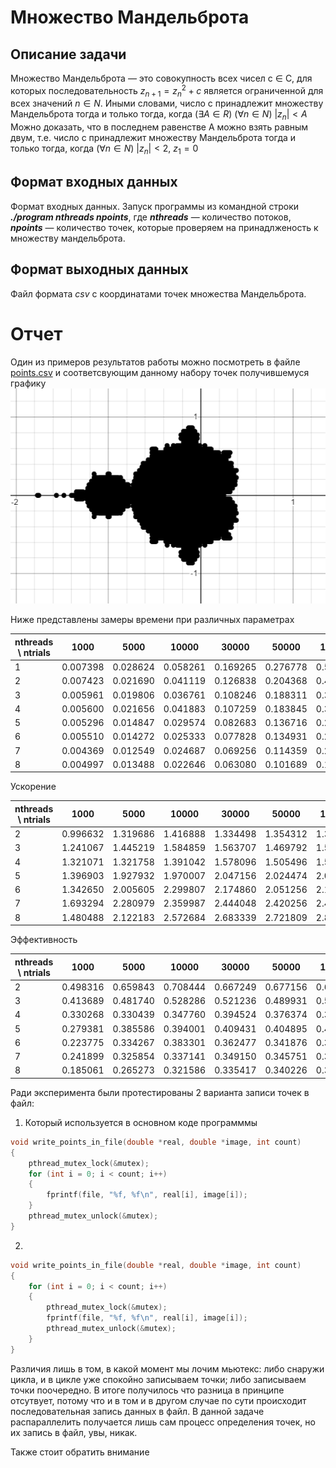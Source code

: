 # Множество Мандельброта

## Описание задачи 

 Множество Мандельброта — это совокупность
всех чисел c ∈ C, для которых последовательность
$z_{n+1} = z^2_n + c$
является ограниченной для всех значений $n ∈ N$. Иными словами, число
c принадлежит множеству Мандельброта тогда и только тогда, когда
$(∃A ∈ R)$ $(∀n ∈ N)$ $|z_n| < A$
Можно доказать, что в последнем равенстве A можно взять равным
двум, т.е. число c принадлежит множеству Мандельброта тогда и только
тогда, когда
$(∀n ∈ N)$ $|z_n| < 2$, $z_1 = 0$

## Формат входных данных 

Формат входных данных. Запуск программы из командной строки
***./program nthreads npoints***,
где ***nthreads*** — количество потоков,
***npoints*** — количество точек, которые проверяем на принадлженость к множеству мандельброта.

## Формат выходных данных

Файл формата *csv* с координатами точек множества Мандельброта.

# Отчет

Один из примеров результатов работы можно посмотреть в файле [points.csv](https://github.com/Max-Size/distributed_calculations/blob/main/lab_1/mandelbrot/points.csv) и соответсвующим данному набору точек получившемуся графику ![mandelbrot.png](https://raw.githubusercontent.com/Max-Size/distributed_calculations/refs/heads/main/lab_1/mandelbrot/mandelbrot.png)

Ниже представлены замеры времени при различных параметрах 

| nthreads \ ntrials | 1000     |  5000    |  10000   |  30000   | 50000     | 100000   | 200000    | 500000   | 1000000  |
| ------             | ------   | ------   | ------   | ------   | ------    | ------   | ------    | ------   | ------   | 
| 1                  | 0.007398 | 0.028624 | 0.058261 | 0.169265 | 0.276778  | 0.552063 | 1.136135  | 2.777774 | 5.528575 |
| 2                  | 0.007423 | 0.021690 | 0.041119 | 0.126838 | 0.204368  | 0.401915 | 0.815890  | 2.048598 | 4.060817 |
| 3                  | 0.005961 | 0.019806 | 0.036761 | 0.108246 | 0.188311  | 0.364562 | 0.726147  | 1.833757 | 3.636241 |
| 4                  | 0.005600 | 0.021656 | 0.041883 | 0.107259 | 0.183845  | 0.363399 | 0.718335  | 1.787433 | 3.586473 |
| 5                  | 0.005296 | 0.014847 | 0.029574 | 0.082683 | 0.136716  | 0.267589 | 0.532526  | 1.348241 | 2.649310 |
| 6                  | 0.005510 | 0.014272 | 0.025333 | 0.077828 | 0.134931  | 0.255663 | 0.510160  | 1.291463 | 2.541991 |
| 7                  | 0.004369 | 0.012549 | 0.024687 | 0.069256 | 0.114359  | 0.226161 | 0.460043  | 1.157145 | 2.261376 |
| 8                  | 0.004997 | 0.013488 | 0.022646 | 0.063080 | 0.101689  | 0.192436 | 0.388714  | 0.953633 | 1.884147 |

Ускорение

| nthreads \ ntrials | 1000     |  5000    |  10000   |  30000   | 50000     | 100000   | 200000    | 500000   | 1000000  |
| ------             | ------   | ------   | ------   | ------   | ------    | ------   | ------    | ------   | ------   | 
| 2                  | 0.996632 | 1.319686 | 1.416888 | 1.334498 | 1.354312  | 1.373581 | 1.392510  | 1.355939 | 1.361444 |
| 3                  | 1.241067 | 1.445219 | 1.584859 | 1.563707 | 1.469792  | 1.514319 | 1.564607  | 1.514799 | 1.520409 |
| 4                  | 1.321071 | 1.321758 | 1.391042 | 1.578096 | 1.505496  | 1.519165 | 1.581623  | 1.554058 | 1.541507 |
| 5                  | 1.396903 | 1.927932 | 1.970007 | 2.047156 | 2.024474  | 2.063101 | 2.133483  | 2.060295 | 2.086798 |
| 6                  | 1.342650 | 2.005605 | 2.299807 | 2.174860 | 2.051256  | 2.159339 | 2.227017  | 2.150874 | 2.174900 |
| 7                  | 1.693294 | 2.280979 | 2.359987 | 2.444048 | 2.420256  | 2.441018 | 2.469628  | 2.400540 | 2.444783 |
| 8                  | 1.480488 | 2.122183 | 2.572684 | 2.683339 | 2.721809  | 2.868814 | 2.922804  | 2.912833 | 2.934259 |

Эффективность

| nthreads \ ntrials | 1000     |  5000    |  10000   |  30000   | 50000     | 100000   | 200000    | 500000   | 1000000  |
| ------             | ------   | ------   | ------   | ------   | ------    | ------   | ------    | ------   | ------   | 
| 2                  | 0.498316 | 0.659843 | 0.708444 | 0.667249 | 0.677156  | 0.686790 | 0.696255  | 0.677970 | 0.680722 |
| 3                  | 0.413689 | 0.481740 | 0.528286 | 0.521236 | 0.489931  | 0.504773 | 0.521536  | 0.504933 | 0.506803 |
| 4                  | 0.330268 | 0.330439 | 0.347760 | 0.394524 | 0.376374  | 0.379791 | 0.395406  | 0.388514 | 0.385377 |
| 5                  | 0.279381 | 0.385586 | 0.394001 | 0.409431 | 0.404895  | 0.412620 | 0.426697  | 0.412059 | 0.417360 |
| 6                  | 0.223775 | 0.334267 | 0.383301 | 0.362477 | 0.341876  | 0.359890 | 0.371169  | 0.358479 | 0.362483 |
| 7                  | 0.241899 | 0.325854 | 0.337141 | 0.349150 | 0.345751  | 0.348717 | 0.352804  | 0.342934 | 0.349255 |
| 8                  | 0.185061 | 0.265273 | 0.321586 | 0.335417 | 0.340226  | 0.358602 | 0.365351  | 0.364104 | 0.366782 |

Ради эксперимента были протестированы 2 варианта записи точек в файл:

1) Который используется в основном коде программмы
```C
void write_points_in_file(double *real, double *image, int count)
{
    pthread_mutex_lock(&mutex);
    for (int i = 0; i < count; i++)
    {
        fprintf(file, "%f, %f\n", real[i], image[i]);
    }
    pthread_mutex_unlock(&mutex);
}
```

2) 

```C
void write_points_in_file(double *real, double *image, int count)
{
    for (int i = 0; i < count; i++)
    {   
        pthread_mutex_lock(&mutex);
        fprintf(file, "%f, %f\n", real[i], image[i]);
        pthread_mutex_unlock(&mutex);
    }   
}
```

Различия лишь в том, в какой момент мы лочим мьютекс: либо снаружи цикла, и в цикле уже спокойно записываем точки; либо записываем точки поочередно. В итоге получилось что разница в принципе отсутвует, потому что и в том и в другом случае по сути происходит последовательная запись данных в файл. В данной задаче распараллелить получается лишь сам процесс определения точек, но их запись в файл, увы, никак.

Также стоит обратить внимание